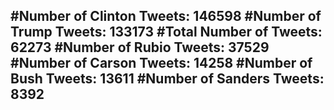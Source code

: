 #Number of Clinton Tweets: 146598
#Number of Trump Tweets: 133173
#Total Number of Tweets: 62273 
#Number of Rubio Tweets: 37529
#Number of Carson Tweets: 14258
#Number of Bush Tweets: 13611
#Number of Sanders Tweets: 8392
---
